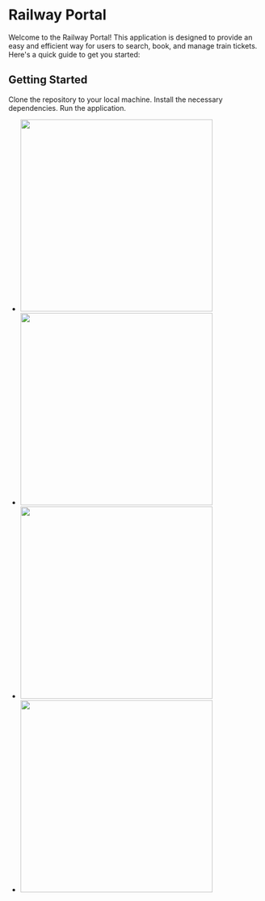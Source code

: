 # Railway Portal
Welcome to the Railway Portal! This application is designed to provide an easy and efficient way for users to search, book, and manage train tickets. Here's a quick guide to get you started:

## Getting Started
Clone the repository to your local machine.
Install the necessary dependencies.
Run the application.
<ul>
<li><img src="https://github.com/Aleksey12SV/RailwayTicketingPortal/assets/113349663/b2b54940-67cd-4aef-b690-7e29f7447268" width="380px" /></li>
<li><img src="https://github.com/Aleksey12SV/RailwayTicketingPortal/assets/113349663/6880da1f-47c9-42f8-877e-6a905ab76fbe" width="380px" /></li>
<li><img src="https://github.com/Aleksey12SV/RailwayTicketingPortal/assets/113349663/de35a9bf-2edd-45da-85b9-1dbdf8f8aa77" width="380px" /></li>
<li><img src="https://github.com/Aleksey12SV/RailwayTicketingPortal/assets/113349663/363aee3a-cc28-4e14-a4ff-82a4a3dec053" width="380px" /></li>
</ul>
